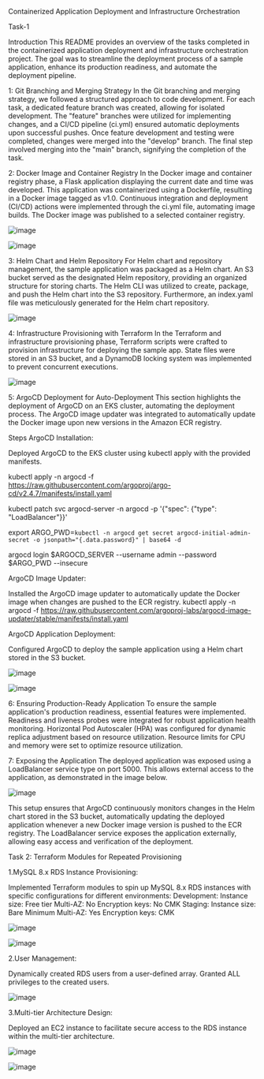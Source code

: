 Containerized Application Deployment and Infrastructure Orchestration

Task-1

Introduction
This README provides an overview of the tasks completed in the containerized application deployment and infrastructure orchestration project. The goal was to streamline the deployment process of a sample application, enhance its production readiness, and automate the deployment pipeline.

1: Git Branching and Merging Strategy
In the Git branching and merging strategy, we followed a structured approach to code development. For each task, a dedicated feature branch was created, allowing for isolated development. The "feature" branches were utilized for implementing changes, and a CI/CD pipeline (ci.yml) ensured automatic deployments upon successful pushes. Once feature development and testing were completed, changes were merged into the "develop" branch. The final step involved merging into the "main" branch, signifying the completion of the task.

2: Docker Image and Container Registry
In the Docker image and container registry phase, a Flask application displaying the current date and time was developed. This application was containerized using a Dockerfile, resulting in a Docker image tagged as v1.0. Continuous integration and deployment (CI/CD) actions were implemented through the ci.yml file, automating image builds. The Docker image was published to a selected container registry.

![image](https://github.com/Ravitejareddykamidi/DevOps-Task-Easyfundraising/assets/51575336/1926d2e8-3c1d-4794-939a-c7252c4a8961)

![image](https://github.com/Ravitejareddykamidi/DevOps-Task-Easyfundraising/assets/51575336/667179eb-afe2-46d2-a636-a520adb8f140)



3: Helm Chart and Helm Repository
For Helm chart and repository management, the sample application was packaged as a Helm chart. An S3 bucket served as the designated Helm repository, providing an organized structure for storing charts. The Helm CLI was utilized to create, package, and push the Helm chart into the S3 repository. Furthermore, an index.yaml file was meticulously generated for the Helm chart repository.

![image](https://github.com/Ravitejareddykamidi/DevOps-Task-Easyfundraising/assets/51575336/e0198dfa-cd9f-4cf3-a990-b94abf48a0ce)


4: Infrastructure Provisioning with Terraform
In the Terraform and infrastructure provisioning phase, Terraform scripts were crafted to provision infrastructure for deploying the sample app. State files were stored in an S3 bucket, and a DynamoDB locking system was implemented to prevent concurrent executions.

![image](https://github.com/Ravitejareddykamidi/DevOps-Task-Easyfundraising/assets/51575336/70117fbc-bf2f-4f17-ae09-6556f4a5d806)


5: ArgoCD Deployment for Auto-Deployment
This section highlights the deployment of ArgoCD on an EKS cluster, automating the deployment process. The ArgoCD image updater was integrated to automatically update the Docker image upon new versions in the Amazon ECR registry.

Steps
ArgoCD Installation:

Deployed ArgoCD to the EKS cluster using kubectl apply with the provided manifests.

kubectl apply -n argocd -f https://raw.githubusercontent.com/argoproj/argo-cd/v2.4.7/manifests/install.yaml

kubectl patch svc argocd-server -n argocd -p '{"spec": {"type": "LoadBalancer"}}'

export ARGO_PWD=`kubectl -n argocd get secret argocd-initial-admin-secret -o jsonpath="{.data.password}" | base64 -d`

argocd login $ARGOCD_SERVER --username admin --password $ARGO_PWD --insecure

ArgoCD Image Updater:

Installed the ArgoCD image updater to automatically update the Docker image when changes are pushed to the ECR registry.
kubectl apply -n argocd -f https://raw.githubusercontent.com/argoproj-labs/argocd-image-updater/stable/manifests/install.yaml

ArgoCD Application Deployment:

Configured ArgoCD to deploy the sample application using a Helm chart stored in the S3 bucket.

![image](https://github.com/Ravitejareddykamidi/DevOps-Task-Easyfundraising/assets/51575336/ff1f593f-c5a2-46f9-8941-37753c119f23)

![image](https://github.com/Ravitejareddykamidi/DevOps-Task-Easyfundraising/assets/51575336/7e9d3b74-9e6d-4315-a143-b84d249fa4a1)

6: Ensuring Production-Ready Application
To ensure the sample application's production readiness, essential features were implemented. Readiness and liveness probes were integrated for robust application health monitoring. Horizontal Pod Autoscaler (HPA) was configured for dynamic replica adjustment based on resource utilization. Resource limits for CPU and memory were set to optimize resource utilization.

7: Exposing the Application
The deployed application was exposed using a LoadBalancer service type on port 5000. This allows external access to the application, as demonstrated in the image below.

![image](https://github.com/Ravitejareddykamidi/DevOps-Task-Easyfundraising/assets/51575336/867ae709-51d9-4b76-8cba-7ac550417e69)

This setup ensures that ArgoCD continuously monitors changes in the Helm chart stored in the S3 bucket, automatically updating the deployed application whenever a new Docker image version is pushed to the ECR registry. The LoadBalancer service exposes the application externally, allowing easy access and verification of the deployment.


Task 2: Terraform Modules for Repeated Provisioning

1.MySQL 8.x RDS Instance Provisioning:

Implemented Terraform modules to spin up MySQL 8.x RDS instances with specific configurations for different environments:
Development:
Instance size: Free tier
Multi-AZ: No
Encryption keys: No CMK
Staging:
Instance size: Bare Minimum
Multi-AZ: Yes
Encryption keys: CMK

![image](https://github.com/Ravitejareddykamidi/DevOps-Task-Easyfundraising/assets/51575336/833af761-6a28-464d-8b25-7fcabc0cd2c4)


![image](https://github.com/Ravitejareddykamidi/DevOps-Task-Easyfundraising/assets/51575336/52fe1c87-589f-4793-a6fd-7f173ebb5bcd)

2.User Management:

Dynamically created RDS users from a user-defined array.
Granted ALL privileges to the created users.

![image](https://github.com/Ravitejareddykamidi/DevOps-Task-Easyfundraising/assets/51575336/df20cc46-5bcf-40f3-9f9d-45b7f679cb85)

3.Multi-tier Architecture Design:

Deployed an EC2 instance to facilitate secure access to the RDS instance within the multi-tier architecture.

![image](https://github.com/Ravitejareddykamidi/DevOps-Task-Easyfundraising/assets/51575336/88f7f3be-8235-460a-bf30-bb156d74b2b3)

![image](https://github.com/Ravitejareddykamidi/DevOps-Task-Easyfundraising/assets/51575336/038b27a2-24f7-4c5a-8e9d-aca77b1a2629)





